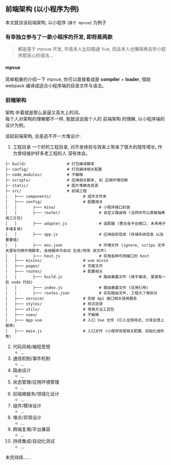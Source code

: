 ## 前端架构 (以小程序为例)

本文就谈谈前端架构, 以小程序 (`基于 mpvue`) 为例子

### 有幸独立参与了一款小程序的开发, 即将是两款
> 都是基于 mpvue 开发, 毕竟本人比较精通 Vue, 而且本人也懒得再去学小程序那恶心的语法...

#### mpvue

简单粗暴的介绍一下 mpvue, 你可以直接看成是 **compiler** + **loader**, 借助 webpack 编译成适合小程序端的目录文件与语法。


### 前端架构

架构 听着就是那么装逼又高大上的词。  
每个人对架构的理解都不一样, 我就说说我个人的 前端架构 的理解, 以小程序端的设计为例。

说起前端架构, 总是逃不开一大堆设计:

1. 工程目录
一个好的工程目录, 对开发体验与效率上带来了很大的隐性增长, 作为曾经维护好多老工程的人 深有体会。
```src
├─ build/                  # 打包编译脚本
├─ config/                 # 打包编译相关配置
├─ node_modules/           # 不解释
├─ scripts/                # 应用相关脚本, 如 应用环境切换
├─ static/                 # 图片等静态资源
├─ src/                    # 前端工程
│   ├─── components/              # 组件文件夹
│   ├─── config/                  # 配置相关
│   │       ├─── mina/                   # 小程序接口封装
│   │       ├─── router/                 # 自定义路由栈 (当然你可以直接抽离成三方包)
│   │       ├─── adapter.js              # 适配器 (整合各平台接口, 未来用于多端复用)
│   │       ├─── app.js                  # 应用级别信息 (存储系统信息 以及 重要值)
│   │       ├─── env.json                # 环境文件 (ignore, scrips 文件夹里有切换环境脚本, 会根据命令自动 生成/修改 该文件)
│   │       ├─── host.js                 # 存放各种可用接口的 host
│   ├─── mixins/                  # vue mixin
│   ├─── pages/                   # 页面文件
│   ├─── routes/                  # 配置相关
│   │       ├─── build.js                # 路由暴露文件 (用于编译, 里面有一些 node 代码)
│   │       ├─── index.js                # 路由暴露文件 (应用引用)
│   │       ├─── routes.json             # 实际路由文件, 工程大了再拆分
│   ├─── service/                 # 存放 Api 接口相关调用服务
│   ├─── styles/                  # 样式目录
│   ├─── utils/                   # 常用方法工具包
│   ├─── vuex/                    # 不解释
│   ├─── App.vue                  # 入口 Vue 文件 (引入全局样式、分享反馈上报等)
│   ├─── main.js                  # 入口文件 (小程序背景相关配置、初始化插件等)
```
2. 代码风格/编程思想
    - ...
3. 通信机制/事件机制
    - ...
4. 路由设计
    - ...
5. 状态管理/应用环境管理
    - ...
6. 前端微服务/领域化设计
    - ...
7. 组件/模块设计
    - ...
8. 埋点/异常设计
    - ...
9. 跨端复用/平台兼容
    - ...
10. 持续集成/自动化测试
    - ...

未完待续......
